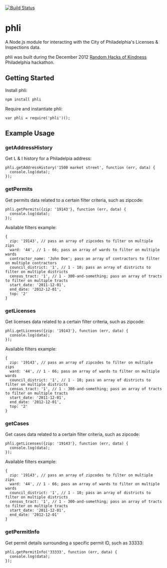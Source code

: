 [![Build Status](https://secure.travis-ci.org/mdb/node-phli.png?branch=master)](https://travis-ci.org/mdb/node-phli)

# phli

A Node.js module for interacting with the City of Philadelphia's Licenses & Inspections data.

phli was built during the December 2012 [Random Hacks of Kindness](http://www.rhok.org) Philadelphia hackathon.

## Getting Started

Install phli:

    npm install phli

Require and instantiate phli:
  
    var phli = require('phli')();

## Example Usage

### getAddressHistory

Get L & I history for a Philadelpia address:

    phli.getAddressHistory('1500 market street', function (err, data) {
      console.log(data);
    });

### getPermits

Get permits data related to a certain filter criteria, such as zipcode:

    phli.getPermits({zip: '19143'}, function (err, data) {
      console.log(data);
    });

Available filters example:

    {
      zip: '19143', // pass an array of zipcodes to filter on multiple zips
      ward: '44', // 1 - 66; pass an array of wards to filter on multiple wards
      contractor_name: 'John Doe'; pass an array of contractors to filter on multiple contractors
      council_district: '1', // 1 - 10; pass an array of districts to filter on multiple districts
      census_tract: '1', // 1 - 300-and-something; pass an array of tracts to filter on multiple tracts
      start_date: '2011-12-01',
      end_date: '2012-12-01',
      top: '2'
    }

### getLicenses

Get licenses data related to a certain filter criteria, such as zipcode:

    phli.getLicenses({zip: '19143'}, function (err, data) {
      console.log(data);
    });

Available filters example:

    {
      zip: '19143', // pass an array of zipcodes to filter on multiple zips
      ward: '44', // 1 - 66; pass an array of wards to filter on multiple wards
      council_district: '1', // 1 - 10; pass an array of districts to filter on multiple districts
      census_tract: '1', // 1 - 300-and-something; pass an array of tracts to filter on multiple tracts
      start_date: '2011-12-01',
      end_date: '2012-12-01',
      top: '2'
    }

### getCases

Get cases data related to a certain filter criteria, such as zipcode:

    phli.getLicenses({zip: '19143'}, function (err, data) {
      console.log(data);
    });

Available filters example:

    {
      zip: '19143', // pass an array of zipcodes to filter on multiple zips
      ward: '44', // 1 - 66; pass an array of wards to filter on multiple wards
      council_district: '1', // 1 - 10; pass an array of districts to filter on multiple districts
      census_tract: '1', // 1 - 300-and-something; pass an array of tracts to filter on multiple tracts
      start_date: '2011-12-01',
      end_date: '2012-12-01'
    }

### getPermitInfo

Get permit details surrounding a specific permit ID, such as 33333:

    phli.getPermitInfo('33333', function (err, data) {
      console.log(data);
    });
